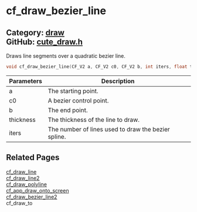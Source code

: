 [](../header.md ':include')

# cf_draw_bezier_line

Category: [draw](https://github.com/RandyGaul/cute_framework/blob/master/docs/api_reference?id=draw)  
GitHub: [cute_draw.h](https://github.com/RandyGaul/cute_framework/blob/master/include/cute_draw.h)  
---

Draws line segments over a quadratic bezier line.

```cpp
void cf_draw_bezier_line(CF_V2 a, CF_V2 c0, CF_V2 b, int iters, float thickness);
```

Parameters | Description
--- | ---
a | The starting point.
c0 | A bezier control point.
b | The end point.
thickness | The thickness of the line to draw.
iters | The number of lines used to draw the bezier spline.

## Related Pages

[cf_draw_line](https://github.com/RandyGaul/cute_framework/blob/master/docs/draw/cf_draw_line.md)  
[cf_draw_line2](https://github.com/RandyGaul/cute_framework/blob/master/docs/draw/cf_draw_line2.md)  
[cf_draw_polyline](https://github.com/RandyGaul/cute_framework/blob/master/docs/draw/cf_draw_polyline.md)  
[cf_app_draw_onto_screen](https://github.com/RandyGaul/cute_framework/blob/master/docs/app/cf_app_draw_onto_screen.md)  
[cf_draw_bezier_line2](https://github.com/RandyGaul/cute_framework/blob/master/docs/draw/cf_draw_bezier_line2.md)  
cf_draw_to  
